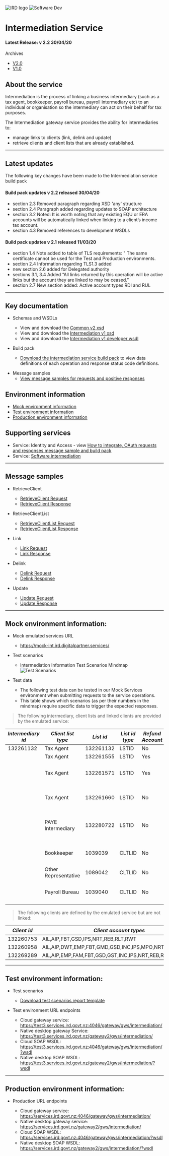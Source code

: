 ![IRD logo](../Images/IRlogo.gif)
![Software Dev](../Images/SoftwareDev.png)

# Intermediation Service

#### Latest Release: v 2.2 30/04/20

Archives
* [V2.0 ](./Archive/20200402%20v2.01)
* [V1.0 ](./Archive/20180413%20v1.0)

## About the service

Intermediation is the process of linking a business intermediary (such as a tax agent, 
bookkeeper, payroll bureau, payroll intermediary etc) to an individual or organisation 
so the intermediary can act on their behalf for tax purposes. 

The Intermediation gateway service provides the ability for intermediaries to:
- manage links to clients (link, delink and update) 
- retrieve clients and client lists that are already established.

--------------------
## Latest updates

The following key changes have been made to the Intermediation service build pack

#### Build pack updates v 2.2 released 30/04/20
- section 2.3 Removed paragraph regarding XSD 'any' structure
- section 2.4 Paragraph added regarding updates to SOAP architecture
- section 3.2 Noted: It is worth noting that any existing EQU or ERA accounts will be automatically linked when linking to a client’s income tax account.
- section 4.3 Removed references to development WSDLs

#### Build pack updates v 2.1 released 11/03/20
- section 1.4 Note added to table of TLS requirements: " The same certificate cannot be used for the Test and Production environments.
- section 2.4 Information regarding TLS1.3 added
- new section 2.6 added for Delegated authority
- sections 3.1, 3.4 Added “All links returned by this operation will be active links but the account they are linked to may be ceased.”
- section 2.7 New section added: Active account types RDI and RUL

--------------------
## Key documentation

- Schemas and WSDLs
	- View and download the [Common v2 xsd](../Common%20XSD/Common.v2.xsd)
	- View and download the [Intermediation v1 xsd](Intermediation.v1.xsd)
	- View and download the [Intermediation v1 developer wsdl](IntermediationDevWsdl.v1.wsdl)
	
- Build pack
	- [Download the intermediation service build pack](Gateway%20Services%20Build%20Pack%20-%20Intermediation%20Service.pdf) to view data definitions of each operation and response status code definitions.
	
* Message samples
	* [View message samples for requests and positive responses](#Message-samples)

## Environment information

- [Mock environment information](#Mock-environment-information)
- [Test environment information](#Test-environment-information)
- [Production environment information](#Production-environment-information)

## Supporting services

* Service: Identity and Access - view [How to integrate, OAuth requests and responses message sample and build pack](../Identity%20and%20Access/)
* Service: [Software intermediation](../Service%20-%20Software%20Intermediation/)

------
## Message samples

* RetrieveClient
	* [RetrieveClient Request](sample%20messages/RetrieveClient-request.xml)
	* [RetrieveClient Response](sample%20messages/RetrieveClient-response.xml)

* RetrieveClientList
	* [RetrieveClientList Request](sample%20messages/RetriveClientList-request.xml)
	* [RetrieveClientList Response](sample%20messages/RetriveClientList-response.xml)

* Link
	* [Link Request](sample%20messages/Link-request.xml)
	* [Link Response](sample%20messages/Link-response.xml)

* Delink
	* [Delink Request](sample%20messages/Delink-request.xml)
	* [Delink Response](sample%20messages/Delink-response.xml)

* Update
	* [Update Request](sample%20messages/Update-request.xml)
	* [Update Response](sample%20messages/Update-response.xml)

-----------------
## Mock environment information:

* Mock emulated services URL
	* https://mock-int.ird.digitalpartner.services/

* Test scenarios
	- Intermediation Information Test Scenarios Mindmap
	![Test Scenarios](images/Intermediation-test-scenarios.png)

* Test data
	* The following test data can be tested in our Mock Services environment when submitting requests to the service operations.
	* This table shows which scenarios (as per their numbers in the mindmap) require specific data to trigger the expected responses.

> The following intermediary, client lists and linked clients are provided by the emulated service:

| *Intermediary id* | *Client list type* | *List id* | *List id type* | *Refund Account* | *Client Id* | *Linked* |
| --- | --- | --- | --- | --- | --- | --- | 
|132261132|Tax Agent|132261132|LSTID|No|132260737|AIL,AIP,EMP,FAM,FBT,GSD,GST,INC,IPS,NRT,REB,RLT,RWT,SLS|
| |Tax Agent|132261555|LSTID|Yes|132260818|AIL,AIP,DWT,EMP,FBT,GMD,GSD,GST,INC,IPS,MPO,NRT,PIE,RLT,RWT|
| | | | | | 132260806|REB|
| | Tax Agent|132261571|LSTID|Yes|132260753|master,GST,INC|
| | | | | | 132260774|EMP|
| | | | | | 132260806|FBT|
| | Tax Agent|132261660|LSTID|No|083230304|GST|
| | | | | | 132293525| CRS,FAT |
| | | | | |085078534 | PRS | 077415807 | EMP |
| | PAYE Intermediary | 132280722 | LSTID | No | 077415807 | EMP |
| | | | | | 132260753 | EMP |
| | | | | | 132260806 | EMP |
| | Bookkeeper | 1039039 | CLTLID | No | 077415807 | EMP |
| | | | | | 132260806 | INC | 
| | Other Representative | 1089042 | CLTLID | No | 077415807 | EMP |
| | | | | | 132260806 | NRT | 
| | Payroll Bureau | 1039040 | CLTLID | No | 077415807 | EMP |
| | | | | | 132260806| EMP |	

> The following clients are defined by the emulated service but are not linked:

| *Client id* | *Client account types* |
| --- | --- | 
| 132260753| AIL,AIP,FBT,GSD,IPS,NRT,REB,RLT,RWT |
| 132260958 | AIL,AIP,DWT,EMP,FBT,GMD,GSD,INC,IPS,MPO,NRT,PIE,RLT,RWT |
| 132269289 | AIL,AIP,EMP,FAM,FBT,GSD,GST,INC,IPS,NRT,REB,RWT,SLS |





-----------------
## Test environment information:

* Test scenarios
	- [Download test scenarios report template](Intermediation%20Service%20-%20Test%20Scenarios%20Report%20Template.docx)

* Test environment URL endpoints

	* Cloud gateway service: https://test3.services.ird.govt.nz:4046/gateway/gws/intermediation/
	* Native desktop gateway Service: https://test3.services.ird.govt.nz/gateway2/gws/intermediation/
	* Cloud SOAP WSDL: https://test3.services.ird.govt.nz:4046/gateway/gws/intermediation/?wsdl
	* Native desktop SOAP WSDL: https://test3.services.ird.govt.nz/gateway2/gws/intermediation/?wsdl

-----------------
## Production environment information:

* Production URL endpoints

	- Cloud gateway service: https://services.ird.govt.nz:4046/gateway/gws/intermediation/
	- Native desktop gateway service: https://services.ird.govt.nz/gateway2/gws/intermediation/
	- Cloud SOAP WSDL: https://services.ird.govt.nz:4046/gateway/gws/intermediation/?wsdl
	- Native desktop SOAP WSDL: https://services.ird.govt.nz/gateway2/gws/intermediation/?wsdl